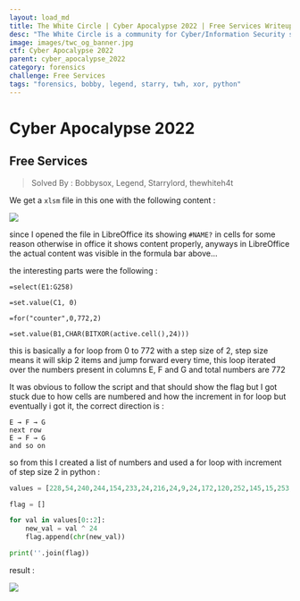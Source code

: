 ```yaml
---
layout: load_md
title: The White Circle | Cyber Apocalypse 2022 | Free Services Writeup
desc: "The White Circle is a community for Cyber/Information Security students, enthusiasts and professionals. You can discuss anything related to Security, share your knowledge with others, get help when you need it and proceed further in your journey with amazing people from all over the world."
image: images/twc_og_banner.jpg
ctf: Cyber Apocalypse 2022
parent: cyber_apocalypse_2022
category: forensics
challenge: Free Services
tags: "forensics, bobby, legend, starry, twh, xor, python"
---
```


<h1 class="heading card-title white-text">Cyber Apocalypse 2022</h1>

## Free Services
> Solved By : Bobbysox, Legend, Starrylord, thewhiteh4t

We get a `xlsm` file in this one with the following content :

![](https://i.imgur.com/1W8qKgo.png)

since I opened the file in LibreOffice its showing `#NAME?` in cells for some reason otherwise in office it shows content properly, anyways in LibreOffice the actual content was visible in the formula bar above…

the interesting parts were the following :

```
=select(E1:G258)

=set.value(C1, 0)

=for("counter",0,772,2)

=set.value(B1,CHAR(BITXOR(active.cell(),24)))
```

this is basically a for loop from 0 to 772 with a step size of 2, step size means it will skip 2 items and jump forward every time, this loop iterated over the numbers present in columns E, F and G
and total numbers are 772

It was obvious to follow the script and that should show the flag but I got stuck due to how cells are numbered and how the increment in for loop but eventually i got it, the correct direction is :

```
E → F → G
next row
E → F → G
and so on
```

so from this I created a list of numbers and used a for loop with increment of step size 2 in python :

```python
values = [228,54,240,244,154,233,24,216,24,9,24,172,120,252,145,15,253,103,41,52,216,214,124,244,147,90,72,198,40,53,147,70,74,93,20,118,147,240,74,88,12,91,147,224,106,217,48,114,23,217,175,22,82,188,62,217,41,191,231,130,180,150,36,18,121,235,100,52,26,39,52,99,56,231,217,29,215,212,21,77,25,70,223,58,250,130,234,247,74,183,79,8,147,196,74,207,8,147,147,221,82,111,36,212,147,24,84,57,9,21,96,90,251,186,80,23,25,29,201,163,73,89,147,39,65,52,56,79,25,250,203,45,147,245,81,57,0,194,251,105,34,130,81,176,147,95,44,156,147,108,25,122,206,187,41,40,231,211,180,34,217,244,215,235,21,61,25,146,223,113,32,238,248,39,109,247,238,137,27,205,101,61,224,27,35,156,101,40,60,88,109,241,252,109,64,211,147,104,64,202,60,190,25,194,203,28,126,168,147,121,20,239,83,255,147,175,64,158,4,157,25,125,203,139,147,78,28,32,147,126,25,72,200,228,145,103,92,103,60,254,60,12,67,151,67,134,121,48,65,92,66,244,73,163,231,146,248,121,71,35,71,53,66,79,147,219,10,153,243,74,149,217,69,120,114,172,25,6,149,246,157,176,170,245,24,217,24,119,24,163,72,95,112,127,41,153,147,72,119,147,159,202,231,251,205,27,163,56,232,179,173,96,186,25,78,9,112,255,190,173,141,103,165,169,133,54,231,63,205,144,36,219,30,250,100,120,18,240,152,183,227,103,248,110,109,47,29,205,163,162,95,175,11,46,106,56,119,199,114,67,24,164,75,12,231,114,205,66,74,73,93,180,95,147,56,79,89,69,92,104,92,177,56,66,58,238,80,160,83,199,84,79,85,70,68,233,75,43,87,54,94,210,76,167,79,30,89,47,74,231,93,111,68,133,85,81,113,64,123,155,106,49,119,54,107,16,119,19,126,148,108,112,68,40,79,123,113,200,118,207,124,56,119,232,111,151,107,235,56,223,86,82,76,154,68,186,91,87,109,75,106,57,106,197,125,139,118,240,108,123,78,169,125,160,106,131,107,132,113,71,119,221,118,193,68,251,81,70,117,105,121,107,127,161,125,64,56,138,94,145,113,94,116,152,125,57,56,86,93,64,96,205,125,44,123,226,109,253,108,23,113,233,119,117,118,251,56,33,87,134,104,170,108,148,113,60,119,215,118,143,107,21,68,233,109,68,108,190,113,181,116,141,117,120,121,132,118,150,54,99,125,217,96,132,125,213,58,227,56,174,55,229,108,67,56,29,74,57,93,2,95,36,71,80,75,154,66,96,56,56,55,146,110,65,56,197,92,243,125,194,122,246,109,3,127,180,127,209,125,123,106,121,56,224,55,243,124,71,56,19,58,142,91,232,34,43,68,16,111,171,113,236,118,25,124,212,119,24,111,78,107,2,68,129,107,113,97,73,107,31,108,183,125,200,117,78,43,234,42,46,68,115,123,76,117,196,124,116,54,135,125,37,96,122,125,156,58,7,56,133,55,79,126,153,35,83,125,118,123,250,112,51,119,160,56,238,58,11,80,62,76,28,90,79,99,48,41,9,107,217,71,27,108,18,112,8,41,10,107,98,71,45,127,135,44,219,116,134,44,126,96,91,97,239,71,150,116,51,40,190,107,216,108,73,71,98,41,30,118,79,71,100,108,66,41,81,117,41,43,144,39,8,39,100,57,150,101,133,58,46,24,187]

flag = []

for val in values[0::2]:
    new_val = val ^ 24
    flag.append(chr(new_val))

print(''.join(flag))
```
result :

![](https://i.imgur.com/qVUaFdq.png)